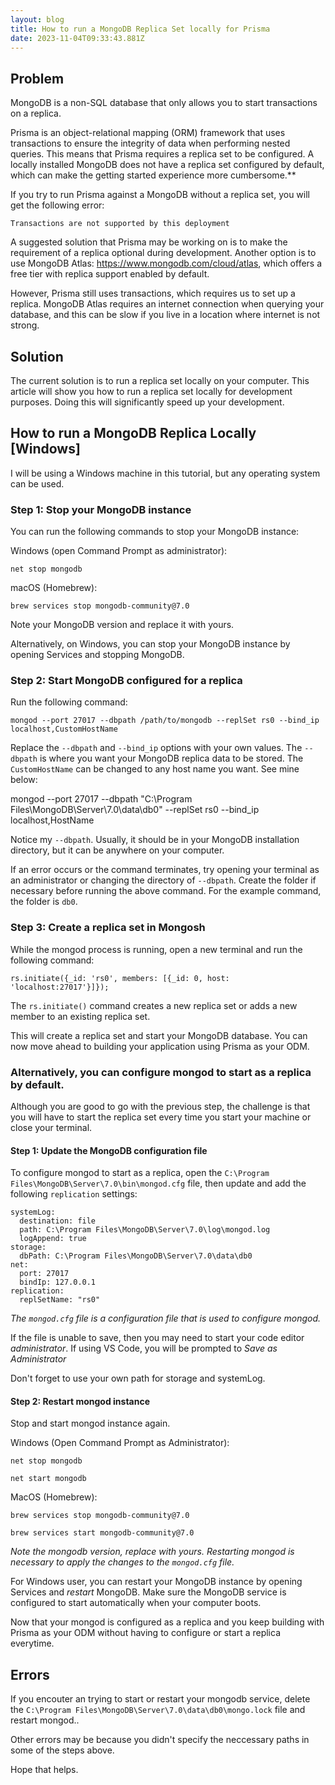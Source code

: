```yaml
---
layout: blog
title: How to run a MongoDB Replica Set locally for Prisma
date: 2023-11-04T09:33:43.881Z
---
```

## Problem

MongoDB is a non-SQL database that only allows you to start transactions on a replica.

Prisma is an object-relational mapping (ORM) framework that uses transactions to ensure the integrity of data when performing nested queries. This means that Prisma requires a replica set to be configured. A locally installed MongoDB does not have a replica set configured by default, which can make the getting started experience more cumbersome.**

If you try to run Prisma against a MongoDB without a replica set, you will get the following error:

```
Transactions are not supported by this deployment
```

A suggested solution that Prisma may be working on is to make the requirement of a replica optional during development. Another option is to use MongoDB Atlas: https://www.mongodb.com/cloud/atlas, which offers a free tier with replica support enabled by default.

However, Prisma still uses transactions, which requires us to set up a replica. MongoDB Atlas requires an internet connection when querying your database, and this can be slow if you live in a location where internet is not strong.

## Solution
The current solution is to run a replica set locally on your computer. This article will show you how to run a replica set locally for development purposes. Doing this will significantly speed up your development.

## How to run a MongoDB Replica Locally [Windows]
I will be using a Windows machine in this tutorial, but any operating system can be used.


### Step 1: Stop your MongoDB instance
You can run the following commands to stop your MongoDB instance:

Windows (open Command Prompt as administrator):

```
net stop mongodb
```

macOS (Homebrew):
```
brew services stop mongodb-community@7.0
```
Note your MongoDB version and replace it with yours.

Alternatively, on Windows, you can stop your MongoDB instance by opening Services and stopping MongoDB.

### Step 2: Start MongoDB configured for a replica
Run the following command:
```
mongod --port 27017 --dbpath /path/to/mongodb --replSet rs0 --bind_ip localhost,CustomHostName
```
Replace the `--dbpath` and `--bind_ip` options with your own values. The `--dbpath` is where you want your MongoDB replica data to be stored. The `CustomHostName` can be changed to any host name you want. See mine below:

mongod --port 27017 --dbpath "C:\Program Files\MongoDB\Server\7.0\data\db0" --replSet rs0 --bind_ip localhost,HostName

Notice my `--dbpath`. Usually, it should be in your MongoDB installation directory, but it can be anywhere on your computer.

If an error occurs or the command terminates, try opening your terminal as an administrator or changing the directory of `--dbpath`. Create the folder if necessary before running the above command. For the example command, the folder is `db0`.


### Step 3: Create a replica set in Mongosh
While the mongod process is running, open a new terminal and run the following command:

```
rs.initiate({_id: 'rs0', members: [{_id: 0, host: 'localhost:27017'}]});

```

The `rs.initiate()` command creates a new replica set or adds a new member to an existing replica set.

This will create a replica set and start your MongoDB database. You can now move ahead to building your application using Prisma as your ODM.

### Alternatively, you can configure mongod to start as a replica by default.
Although you are good to go with the previous step, the challenge is that you will have to start the replica set every time you start your machine or close your terminal.

#### Step 1: Update the MongoDB configuration file
To configure mongod to start as a replica, open the `C:\Program Files\MongoDB\Server\7.0\bin\mongod.cfg` file, then update and add the following `replication` settings:

```
systemLog:
  destination: file
  path: C:\Program Files\MongoDB\Server\7.0\log\mongod.log
  logAppend: true
storage:
  dbPath: C:\Program Files\MongoDB\Server\7.0\data\db0
net:
  port: 27017
  bindIp: 127.0.0.1
replication:
  replSetName: "rs0"
```
_The `mongod.cfg` file is a configuration file that is used to configure mongod._

If the file is unable to save, then you may need to start your code editor *administrator*. If using VS Code, you will be prompted to _Save as Administrator_

Don't forget to use your own path for storage and systemLog.

#### Step 2: Restart mongod instance
Stop and start mongod instance again.

Windows (Open Command Prompt as Administrator):
```
net stop mongodb
```
```
net start mongodb
```

MacOS (Homebrew):
```
brew services stop mongodb-community@7.0
```
```
brew services start mongodb-community@7.0
```
*Note the mongodb version, replace with yours. Restarting mongod is necessary to apply the changes to the `mongod.cfg` file.*

For Windows user, you can restart your MongoDB instance by opening Services and *restart* MongoDB. Make sure the MongoDB service is configured to start automatically when your computer boots.

Now that your mongod is configured as a replica and you keep building with Prisma as your ODM without having to configure or start a replica everytime. 

## Errors
If you encouter an trying to start or restart your mongodb service, delete the `C:\Program Files\MongoDB\Server\7.0\data\db0\mongo.lock` file and restart mongod.. 

Other errors may be because you didn't specify the neccessary paths in some of the steps above.

Hope that helps.
